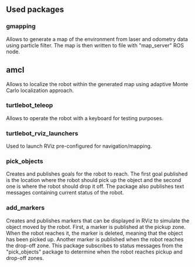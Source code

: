 ## Used packages

### gmapping
Allows to generate a map of the environment from laser and odometry data using particle filter.
The map is then written to file with "map_server" ROS node.

## amcl
Allows to localize the robot within the generated map using adaptive Monte Carlo localization
approach.

### turtlebot_teleop
Allows to operate the robot with a keyboard for testing purposes.

### turtlebot_rviz_launchers
Used to launch RViz pre-configured for navigation/mapping.

### pick_objects
Creates and publishes goals for the robot to reach. The first goal published is the location
where the robot should pick up the object and the second one is where the robot should drop it off.
The package also publishes text messages containing current status of the robot.

### add_markers
Creates and publishes markers that can be displayed in RViz to simulate the object moved by the robot. First, a marker
is published at the pickup zone. When the robot reaches it, the marker is deleted,
meaning that the object has been picked up. Another marker is published when the robot reaches the drop-off zone.
This package subscribes to status messages from the "pick_objects" package to determine
when the robot reaches pickup and drop-off zones.
